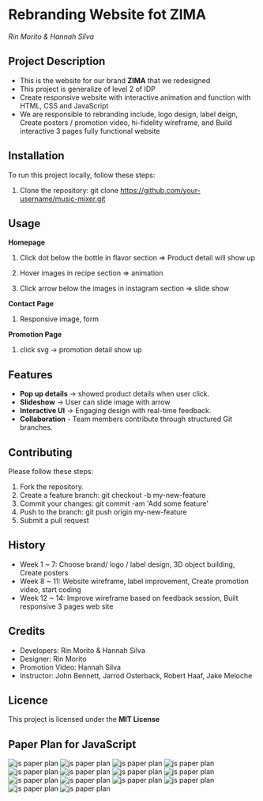 # Rebranding Website fot ZIMA
*Rin Morito & Hannah Silva*


## Project Description
- This is the website for our brand **ZIMA** that we redesigned
- This project is generalize of level 2 of IDP
- Create responsive website with interactive animation and function with HTML, CSS and JavaScript
- We are responsible to rebranding include, logo design, label deign, Create posters / promotion video, hi-fidelity wireframe, and Build interactive 3 pages fully functional website

## Installation
To run this project locally, follow these steps:
1. Clone the repository:
git clone https://github.com/your-username/music-mixer.git

## Usage
**Homepage**
1. Click dot below the bottle in flavor section => Product detail will show up

2. Hover images in recipe section => animation

3. Click arrow below the images in instagram section => slide show

**Contact Page**
1. Responsive image, form

**Promotion Page**

1. click svg -> promotion detail show up


## Features
- **Pop up details** → showed product details when user click.
- **Slideshow** → User can slide image with arrow
- **Interactive UI** → Engaging design with real-time feedback.
- **Collaboration** - Team members contribute through structured Git branches.

## Contributing
Please follow these steps:
1. Fork the repository.
2. Create a feature branch:  git checkout -b my-new-feature
3. Commit your changes: git commit -am 'Add some feature'
4. Push to the branch: git push origin my-new-feature
5. Submit a pull request


## History
- Week 1 ~ 7: Choose brand/ logo / label design, 3D object building, Create posters
- Week 8 ~ 11: Website wireframe, label improvement, Create promotion video, start coding
- Week 12 ~ 14: Improve wireframe based on feedback session, Built responsive 3 pages web site

## Credits
- Developers: Rin Morito & Hannah Silva
- Designer: Rin Morito
- Promotion Video: Hannah Silva
- Instructor: John Bennett, Jarrod Osterback, Robert Haaf, Jake Meloche

## Licence
This project is licensed under the **MIT License**

## Paper Plan for JavaScript
![js paper plan](images/zima_plan/FIP_Paper_Plan-01.png)
![js paper plan](images/zima_plan/FIP_Paper_Plan-02.png)
![js paper plan](images/zima_plan/FIP_Paper_Plan-03.png)
![js paper plan](images/zima_plan/FIP_Paper_Plan-04.png)
![js paper plan](images/zima_plan/FIP_Paper_Plan-05.png)
![js paper plan](images/zima_plan/FIP_Paper_Plan-06.png)
![js paper plan](images/zima_plan/FIP_Paper_Plan-07.png)
![js paper plan](images/zima_plan/FIP_Paper_Plan-08.png)
![js paper plan](images/zima_plan/FIP_Paper_Plan-09.png)
![js paper plan](images/zima_plan/FIP_Paper_Plan-10.png)
![js paper plan](images/zima_plan/FIP_Paper_Plan-11.png)
![js paper plan](images/zima_plan/FIP_Paper_Plan-12.png)
![js paper plan](images/zima_plan/FIP_Paper_Plan-13.png)
![js paper plan](images/zima_plan/FIP_Paper_Plan-14.png)
